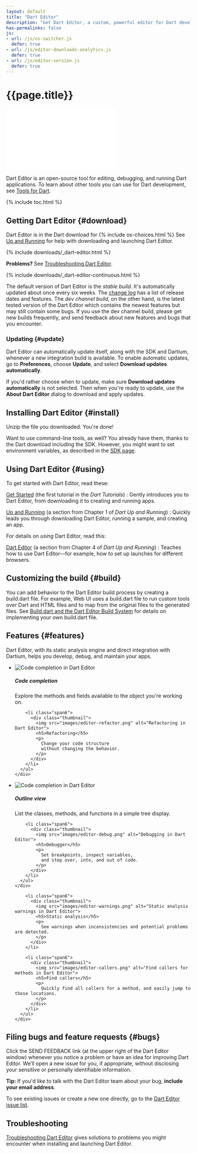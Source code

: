 ```yaml
---
layout: default
title: "Dart Editor"
description: "Get Dart Editor, a custom, powerful editor for Dart developers."
has-permalinks: false
js:
- url: /js/os-switcher.js
  defer: true
- url: /js/editor-downloads-analytics.js
  defer: true
- url: /js/editor-version.js
  defer: true
---
```


# {{page.title}} 

<div class="pull-right">
  <iframe width="300" height="169" src="//www.youtube.com/embed/VQLdm8BY1Ao?vq=hd720" frameborder="0" allowfullscreen></iframe>
</div>

Dart Editor is an open-source tool for
editing, debugging, and running Dart applications.
To learn about other tools you can use for Dart development,
see <a href="/tools/">Tools for Dart</a>.
  
{% include toc.html %}


## Getting Dart Editor {#download}

<p>
Dart Editor is in the Dart download for
{% include os-choices.html %}
See <a href="/docs/dart-up-and-running/contents/ch01.html#ch01-editor">Up and Running</a>
for help with downloading and launching Dart Editor.
</p>

<p>
  {% include downloads/_dart-editor.html %}
</p>

<aside class="alert alert-info">
  <b> Problems? </b>
  See <a href="troubleshoot.html">Troubleshooting Dart Editor</a>.
</aside>

<p>
  {% include downloads/_dart-editor-continuous.html %}
</p>

<p>
The default version of Dart Editor
is the <em>stable build</em>.
It's automatically updated about once every six weeks.
The
<a target="_blank"
  href="{{ site.custom.downloads.dartarchive-stable-url-prefix }}/latest/changelog.html">change log</a>
has a list of release dates and features.
The <em>dev channel build</em>, on the other hand, is the
latest tested version of the Dart Editor which contains the newest features but may still contain some bugs.
If you use the dev channel build, please get new builds frequently,
and send feedback about new features and bugs that you encounter.
</p>


### Updating {#update}

<p>
  Dart Editor can automatically update itself,
  along with the SDK and Dartium,
  whenever a new integration build is available.
  To enable automatic updates,
  go to <b>Preferences</b>, choose <b>Update</b>, and
  select <b>Download updates automatically</b>.
</p>

<p>
  If you'd rather choose when to update,
  make sure <b>Download updates automatically</b> is not selected.
  Then when you're ready to update,
  use the <b>About Dart Editor</b> dialog
  to download and apply updates.
</p>


## Installing Dart Editor {#install}

<p>
  Unzip the file you downloaded. You're done!
</p>

<p>
  Want to use command-line tools, as well?
  You already have them, thanks to the Dart download including the SDK.
  However, you might want to set environment variables,
  as described in the <a href="/tools/sdk/">SDK page</a>.
</p>


## Using Dart Editor {#using}

To get started with Dart Editor,
read these:

[Get Started](http://www.dartlang.org/docs/tutorials/get-started/) (the first tutorial in the _Dart Tutorials_)
: Gently introduces you to Dart Editor,
  from downloading it to creating and running apps.

[Up and Running](/docs/dart-up-and-running/contents/ch01.html#ch01-editor) (a section from Chapter 1 of _Dart Up and Running_)
: Quickly leads you through downloading Dart Editor,
  running a sample,
  and creating an app.

For details on _using_ Dart Editor,
read this:

[Dart Editor](/docs/dart-up-and-running/contents/ch04-tools-editor.html) (a section from Chapter 4 of _Dart Up and Running_)
: Teaches how to use Dart Editor—for example,
  how to set up launches for different browsers.


## Customizing the build {#build}

You can add behavior to the Dart Editor build process
by creating a build.dart file.
For example,
Web UI uses a build.dart file to run custom tools over Dart and HTML files
and to map from the original files to the generated files.
See [Build.dart and the Dart Editor Build System](build.html)
for details on implementing your own build.dart file.


## Features {#features}

  <p>
    Dart Editor,
    with its static analysis engine
    and direct integration with Dartium,
    helps you develop, debug, and maintain your apps.
  </p>  

  <div class="row">
    <div class="span12">
      <ul class="thumbnails">
        <li class="span6">
          <div class="thumbnail">
            <img src="images/editor-code-completion.png" alt="Code completion in Dart Editor">
            <h5>Code completion</h5>
            <p>
              Explore the methods and fields
              available to the object you're working on.
            </p>
          </div>
        </li>

        <li class="span6">
          <div class="thumbnail">
            <img src="images/editor-refactor.png" alt="Refactoring in Dart Editor">
            <h5>Refactoring</h5>
            <p>
              Change your code structure
              without changing the behavior.
            </p>
          </div>
        </li>
      </ul>
    </div>
  </div>

  <div class="row">
    <div class="span12">
      <ul class="thumbnails">
        <li class="span6">
          <div class="thumbnail">
            <img src="images/editor-outline.png" alt="Code completion in Dart Editor">
            <h5>Outline view</h5>
            <p>
              List the classes,
              methods, and functions
              in a simple tree display.
            </p>
          </div>
        </li>

        <li class="span6">
          <div class="thumbnail">
            <img src="images/editor-debug.png" alt="Debugging in Dart Editor">
            <h5>Debugger</h5>
            <p>
              Set breakpoints, inspect variables,
              and step over, into, and out of code.
            </p>
          </div>
        </li>
      </ul>
    </div>
  </div>

  <div class="row">
    <div class="span12">
      <ul class="thumbnails">

        <li class="span6">
          <div class="thumbnail">
            <img src="images/editor-warnings.png" alt="Static analysis warnings in Dart Editor">
            <h5>Static analysis</h5>
            <p>
              See warnings when inconsistencies and potential problems are detected.
            </p>
          </div>
        </li>

        <li class="span6">
          <div class="thumbnail">
            <img src="images/editor-callers.png" alt="Find callers for methods in Dart Editor">
            <h5>Find callers</h5>
            <p>
              Quickly find all callers for a method, and easily jump to those locations.
            </p>
          </div>
        </li>
      </ul>
    </div>
  </div>


## Filing bugs and feature requests {#bugs}

<p>
  Click the SEND FEEDBACK link
  (at the upper right of the Dart Editor window)
  whenever you notice a problem
  or have an idea for improving Dart Editor.
  We’ll open a new issue for you, if appropriate,
  without disclosing your sensitive or personally identifiable information.
</p>

<aside class="alert alert-info">
  <b>Tip:</b>
  If you'd like to talk with the Dart Editor team about your bug,
  <b>include your email address</b>.
</aside>

<p>
  To see existing issues or create a new one directly,
  go to the
  <a href="https://code.google.com/p/dart/issues/list?can=2&amp;q=label%3AArea-Editor">Dart Editor issue list</a>.
</p>


## Troubleshooting

[Troubleshooting Dart Editor](troubleshoot.html)
gives solutions to problems you might encounter
when installing and launching Dart Editor.


